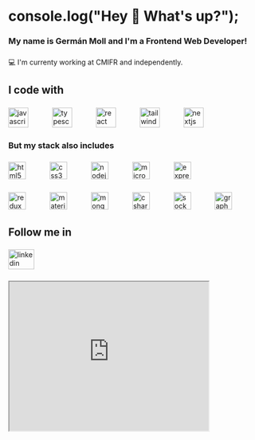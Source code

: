 <h1 align="left">console.log("Hey 👋 What's up?");</h1>

###

<h3 align="left">My name is Germán Moll and I'm a Frontend Web Developer!</h3>

###
💻 I'm currenty working at CMIFR and independently.
###

<h2 align="left">I code with</h2>

###

<div align="left">
  <img src="https://skillicons.dev/icons?i=js" height="40" alt="javascript logo"  />
  <img width="40" />
  <img src="https://skillicons.dev/icons?i=ts" height="40" alt="typescript logo"  />
  <img width="40" />
  <img src="https://skillicons.dev/icons?i=react" height="40" alt="react logo"  />
  <img width="40" />
  <img src="https://skillicons.dev/icons?i=tailwind" height="40" alt="tailwindcss logo"  />
  <img width="40" />
  <img src="https://skillicons.dev/icons?i=nextjs" height="40" alt="nextjs logo"  />
</div>

###

<h3 align="left">But my stack also includes</h3>

###

<div align="left">
  <img src="https://skillicons.dev/icons?i=html" height="35" alt="html5 logo"  />
  <img width="40" />
  <img src="https://skillicons.dev/icons?i=css" height="35" alt="css3 logo"  />
  <img width="40" />
  <img src="https://skillicons.dev/icons?i=nodejs" height="35" alt="nodejs logo"  />
  <img width="40" />
  <img src="https://cdn.jsdelivr.net/gh/devicons/devicon/icons/microsoftsqlserver/microsoftsqlserver-plain.svg" height="35" alt="microsoftsqlserver logo"  />
  <img width="40" />
  <img src="https://skillicons.dev/icons?i=express" height="35" alt="express logo"  />
</div>

###

<div align="left">
  <img src="https://skillicons.dev/icons?i=redux" height="35" alt="redux logo"  />
  <img width="40" />
  <img src="https://skillicons.dev/icons?i=materialui" height="35" alt="materialui logo"  />
  <img width="40" />
  <img src="https://skillicons.dev/icons?i=mongodb" height="35" alt="mongodb logo"  />
  <img width="40" />
  <img src="https://skillicons.dev/icons?i=cs" height="35" alt="csharp logo"  />
  <img width="40" />
  <img src="https://cdn.jsdelivr.net/gh/devicons/devicon/icons/socketio/socketio-original.svg" height="35" alt="socketio logo"  />
  <img width="40" />
  <img src="https://skillicons.dev/icons?i=graphql" height="35" alt="graphql logo"  />
</div>

###

<h2 align="left">Follow me in</h2>

###

<div align="left">
  <a href="https://linkedin.com/in/germanmoll" target="_blank">
    <img src="https://raw.githubusercontent.com/maurodesouza/profile-readme-generator/master/src/assets/icons/social/linkedin/default.svg" width="52" height="40" alt="linkedin logo"  />
  </a>
</div>

###
<iframe src="https://www.google.com" width="400px" height="300px"></iframe>
